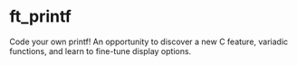 # ft_printf
 Code your own printf! An opportunity to discover a new C feature, variadic functions, and learn to fine-tune display options.
